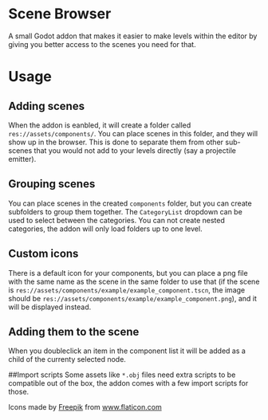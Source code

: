 # Scene Browser
A small Godot addon that makes it easier to make levels within the editor by giving you better access to the scenes you need for that.

# Usage
## Adding scenes
When the addon is eanbled, it will create a folder called `res://assets/components/`. You can place scenes in this folder, and they will show up in the browser. This is done to separate them from other sub-scenes that you would not add to your levels directly (say a projectile emitter).

## Grouping scenes
You can place scenes in the created `components` folder, but you can create subfolders to group them together. The `CategoryList` dropdown can be used to select between the categories. You can not create nested categories, the addon will only load folders up to one level.

## Custom icons

There is a default icon for your components, but you can place a png file with the same name as the scene in the same folder to use that (if the scene is `res://assets/components/example/example_component.tscn`, the image should be `res://assets/components/example/example_component.png`), and it will be displayed instead.

## Adding them to the scene

When you doubleclick an item in the component list it will be added as a child of the currenty selected node.


##Import scripts
Some assets like `*.obj` files need extra scripts to be compatible out of the box, the addon comes with a few import scripts for those.

Icons made by <a href="https://www.freepik.com" title="Freepik">Freepik</a> from <a href="https://www.flaticon.com/" title="Flaticon">www.flaticon.com</a>
